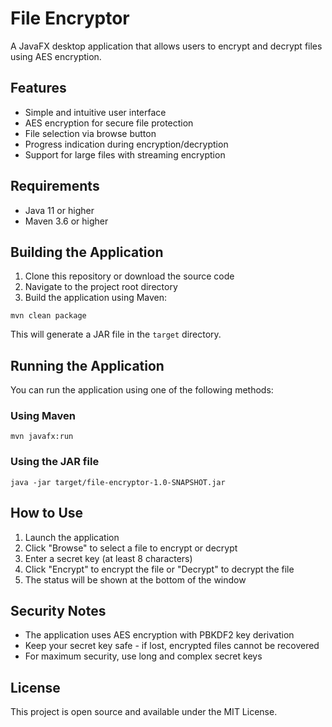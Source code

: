 # File Encryptor

A JavaFX desktop application that allows users to encrypt and decrypt files using AES encryption.

## Features

- Simple and intuitive user interface
- AES encryption for secure file protection
- File selection via browse button
- Progress indication during encryption/decryption
- Support for large files with streaming encryption

## Requirements

- Java 11 or higher
- Maven 3.6 or higher

## Building the Application

1. Clone this repository or download the source code
2. Navigate to the project root directory
3. Build the application using Maven:

```
mvn clean package
```

This will generate a JAR file in the `target` directory.

## Running the Application

You can run the application using one of the following methods:

### Using Maven

```
mvn javafx:run
```

### Using the JAR file

```
java -jar target/file-encryptor-1.0-SNAPSHOT.jar
```

## How to Use

1. Launch the application
2. Click "Browse" to select a file to encrypt or decrypt
3. Enter a secret key (at least 8 characters)
4. Click "Encrypt" to encrypt the file or "Decrypt" to decrypt the file
5. The status will be shown at the bottom of the window

## Security Notes

- The application uses AES encryption with PBKDF2 key derivation
- Keep your secret key safe - if lost, encrypted files cannot be recovered
- For maximum security, use long and complex secret keys

## License

This project is open source and available under the MIT License.